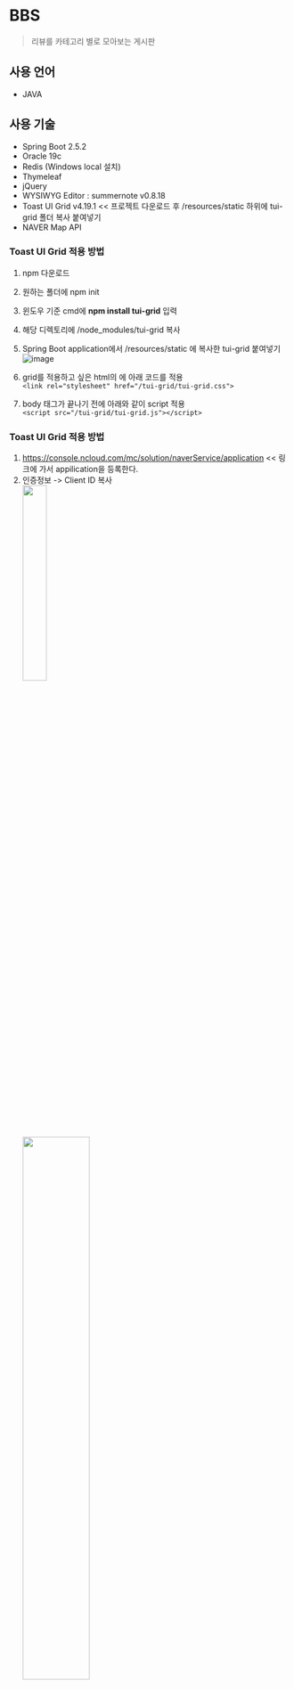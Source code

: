 # BBS
> 리뷰를 카테고리 별로 모아보는 게시판

## 사용 언어
  * JAVA
## 사용 기술
  * Spring Boot 2.5.2
  * Oracle 19c
  * Redis (Windows local 설치)
  * Thymeleaf
  * jQuery
  * WYSIWYG Editor : summernote v0.8.18
  * Toast UI Grid v4.19.1 << 프로젝트 다운로드 후 /resources/static 하위에 tui-grid 폴더 복사 붙여넣기
  * NAVER Map API

### Toast UI Grid 적용 방법
1. npm 다운로드<br/>

2. 원하는 폴더에 npm init<br/>

3. 윈도우 기준 cmd에 **npm install tui-grid** 입력<br/>

4. 해당 디렉토리에 /node_modules/tui-grid 복사<br/>

5. Spring Boot application에서 /resources/static 에 복사한 tui-grid 붙여넣기<br/>
![image](https://user-images.githubusercontent.com/55985137/135185519-db000921-a7f0-4a3b-bd30-ff88e241668e.png)

6. grid를 적용하고 싶은 html의 <head>에 아래 코드를 적용<br/>
 ```<link rel="stylesheet" href="/tui-grid/tui-grid.css">```
 
7. body 태그가 끝나기 전에 아래와 같이 script 적용<br/>
 ```<script src="/tui-grid/tui-grid.js"></script>```

### Toast UI Grid 적용 방법
 1. https://console.ncloud.com/mc/solution/naverService/application << 링크에 가서 appilication을 등록한다.<br/>
 2. 인증정보 -> Client ID 복사<br/>
 <image src='https://user-images.githubusercontent.com/55985137/136336313-0cac73a5-92aa-4d8b-b791-fa909cd23c2c.png' width='30%' height='30%'/><br/>
 <image src='https://user-images.githubusercontent.com/55985137/136336209-f1f0372b-fe22-445e-89a0-0dbbfbb48722.png' width='50%'/><br/>
 3. 원하는 html 파일의 <head> 태그 안에 아래 코드를 붙여넣고 YOUR_CLIENTID 부분에 복사한 값을 붙여넣는다.<br/>
 ```<script type="text/javascript" src="https://openapi.map.naver.com/openapi/v3/maps.js?ncpClientId=YOUR_CLIENTID"></script>```

